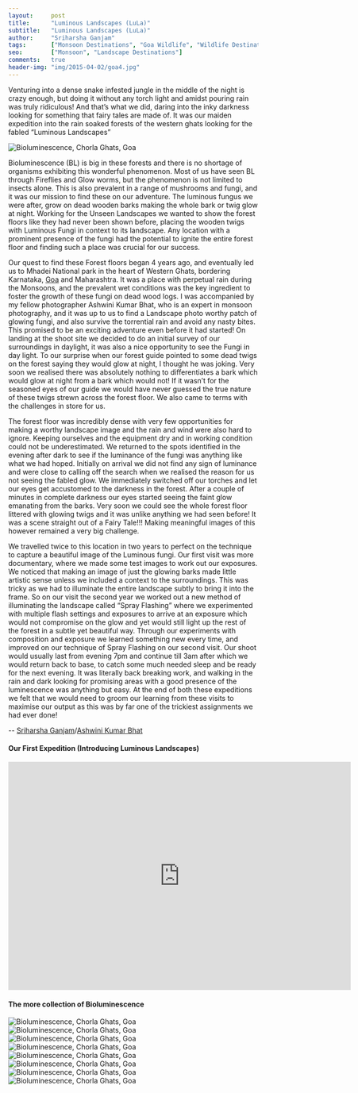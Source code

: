 ```yaml
---
layout:     post
title:      "Luminous Landscapes (LuLa)"
subtitle:   "Luminous Landscapes (LuLa)"
author:     "Sriharsha Ganjam"
tags:       ["Monsoon Destinations", "Goa Wildlife", "Wildlife Destinations", "Landscape Destinations"]
seo:		["Monsoon", "Landscape Destinations"]
comments:   true
header-img: "img/2015-04-02/goa4.jpg"
---
```


<p>
Venturing into a dense snake infested jungle in the middle of the night is crazy enough, but doing it without any torch light and amidst pouring rain was truly ridiculous! And that’s what we did, daring into the inky darkness looking for something that fairy tales are made of. It was our maiden expedition into the rain soaked forests of the western ghats looking for the fabled “Luminous Landscapes”
</p>

<img src="{{ site.baseurl }}/img/2015-04-02/goa9.gif" alt="Bioluminescence, Chorla Ghats, Goa">

<p>
Bioluminescence (BL) is big in these forests and there is no shortage of organisms exhibiting this wonderful phenomenon. Most of us have seen BL through Fireflies and Glow worms, but the phenomenon is not limited to insects alone. This is also prevalent in a range of mushrooms and fungi, and it was our mission to find these on our adventure. The luminous fungus we were after, grow on dead wooden barks making the whole bark or twig glow at night. Working for the Unseen Landscapes we wanted to show the forest floors like they had never been
shown before, placing the wooden twigs with Luminous Fungi in context to its landscape. Any location with a prominent presence of the fungi had the potential to ignite the entire forest floor and finding such a place was crucial for our success.
</p>

<p>
Our quest to find these Forest floors began 4 years ago, and eventually led us to Mhadei National park in the heart of Western Ghats, bordering Karnataka, <a href="http://www.wilderhood.com/destination/Goa" target="_blank">Goa</a> and Maharashtra. It was a place with perpetual rain during the Monsoons, and the prevalent wet conditions was the key ingredient to foster the growth of these fungi on dead wood logs. I was accompanied by my fellow photographer Ashwini Kumar Bhat, who is an expert in monsoon photography, and it was up to us to find a Landscape photo worthy patch of glowing fungi, and also survive the torrential rain and avoid any nasty bites. This promised to be an exciting adventure even before it had started! On landing at the shoot site we decided to do an initial survey of our surroundings in daylight, it was also a nice opportunity to see the Fungi in day light. To our surprise when our forest guide pointed to some dead twigs on the forest saying they would glow at night, I thought he was joking. Very soon we realised there was absolutely nothing to differentiates a bark which would glow at night from a bark which would not! If it wasn’t for the seasoned eyes of our guide we would have never guessed the true nature of these twigs strewn across the forest floor. We also came to terms with the challenges in store for us.
</p>

<p>
The forest floor was incredibly dense with very few opportunities for making a worthy landscape image and the rain and wind were also hard to ignore. Keeping ourselves and the equipment dry and in working condition could not be underestimated. We returned to the spots identified in the evening after dark to see if the luminance of the fungi was anything like what we had hoped. Initially on arrival we did not find any sign of luminance and were close to calling off the search when we realised the reason for us not seeing the fabled glow. We immediately switched off our torches and let our eyes get accustomed to the darkness in the forest. After a couple of minutes in complete darkness our eyes started seeing the faint glow emanating from the barks. Very soon we could see the whole forest floor littered with glowing twigs and it was unlike anything we had seen before! It was a scene straight out of a Fairy Tale!!! Making meaningful images of this however remained a very big challenge.
</p>

<p>
We travelled twice to this location in two years to perfect on the technique to capture a beautiful image of the Luminous fungi. Our first visit was more documentary, where we made some test images to work out our exposures. We noticed that making an image of just the glowing barks made little artistic sense unless we included a context to the surroundings. This was tricky as we had to illuminate the entire landscape subtly to bring it into the frame. So on our visit the second year we worked out a new method of illuminating the landscape called “Spray Flashing” where we experimented with multiple flash settings and exposures to arrive at an exposure which would not compromise on the glow and yet would still light up the rest of the forest in a subtle yet beautiful way. Through our experiments with composition and exposure we learned something new every time, and improved on our technique of Spray Flashing on our second visit. Our shoot would usually last from evening 7pm and continue till 3am after which we would return back to base, to catch some much needed sleep and be ready for the next evening. It was literally back breaking work, and walking in the rain and dark looking for promising areas with a good presence of the luminescence was anything but easy. At the end of both these expeditions we felt that we would need to groom our learning from these visits to maximise our output as this was by far one of the trickiest assignments we had ever done!
</p>

<p>
   -- <a href="{{ site.baseurl }}/authors/Sriharsha%20Ganjam">Sriharsha Ganjam</a>/<a href="{{ site.baseurl }}/authors/Ashwini%20Kumar%20Bhat">Ashwini Kumar Bhat</a>
</p>

<h4>
Our First Expedition (Introducing Luminous Landscapes)
</h4>

<iframe src="https://player.vimeo.com/video/103281573" width="690" height="460" frameborder="0"></iframe>

<h4>
The more collection of Bioluminescence
</h4>

<img src="{{ site.baseurl }}/img/2015-04-02/goa1.jpg" alt="Bioluminescence, Chorla Ghats, Goa">
<img src="{{ site.baseurl }}/img/2015-04-02/goa4.jpg" alt="Bioluminescence, Chorla Ghats, Goa">
<img src="{{ site.baseurl }}/img/2015-04-02/goa5.jpg" alt="Bioluminescence, Chorla Ghats, Goa">
<img src="{{ site.baseurl }}/img/2015-04-02/goa6.jpg" alt="Bioluminescence, Chorla Ghats, Goa">
<img src="{{ site.baseurl }}/img/2015-04-02/goa7.jpg" alt="Bioluminescence, Chorla Ghats, Goa">
<img src="{{ site.baseurl }}/img/2015-04-02/goa2.jpg" alt="Bioluminescence, Chorla Ghats, Goa">
<img src="{{ site.baseurl }}/img/2015-04-02/goa3.jpg" alt="Bioluminescence, Chorla Ghats, Goa">
<img src="{{ site.baseurl }}/img/2015-04-02/goa8.jpg" alt="Bioluminescence, Chorla Ghats, Goa">
